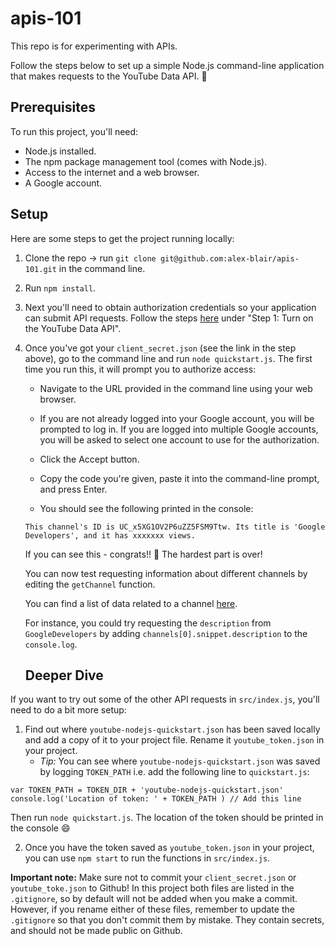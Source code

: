 # apis-101

This repo is for experimenting with APIs. 

Follow the steps below to set up a simple Node.js command-line application that makes requests to the YouTube Data API. 🚀

## Prerequisites
To run this project, you'll need:

* Node.js installed.
* The npm package management tool (comes with Node.js).
* Access to the internet and a web browser.
* A Google account.

## Setup

Here are some steps to get the project running locally:

1) Clone the repo -> run `git clone git@github.com:alex-blair/apis-101.git` in the command line.

2) Run `npm install`.

3) Next you'll need to obtain authorization credentials so your application can submit API requests. Follow the steps [here](https://developers.google.com/youtube/v3/quickstart/nodejs) under "Step 1: Turn on the YouTube Data API". 

4) Once you've got your `client_secret.json` (see the link in the step above), go to the command line and run `node quickstart.js`. The first time you run this, it will prompt you to authorize access:

   * Navigate to the URL provided in the command line using your web browser.

   * If you are not already logged into your Google account, you will be prompted to log in. If you are logged into multiple Google accounts, you will be asked to select one account to use for the authorization.

   * Click the Accept button.

   * Copy the code you're given, paste it into the command-line prompt, and press Enter.
   
   * You should see the following printed in the console: 
   ```
   This channel's ID is UC_x5XG1OV2P6uZZ5FSM9Ttw. Its title is 'Google Developers', and it has xxxxxxx views.
   ```
   
   If you can see this - congrats!! 🎉 The hardest part is over!
   
   You can now test requesting information about different channels by editing the `getChannel` function. 
   
   You can find a list of data related to a channel [here](https://developers.google.com/youtube/v3/docs/channels). 
   
   For instance, you could try requesting the `description` from `GoogleDevelopers` by adding `channels[0].snippet.description` to the `console.log`.
   
   ## Deeper Dive

If you want to try out some of the other API requests in `src/index.js`, you'll need to do a bit more setup:
 1. Find out where `youtube-nodejs-quickstart.json` has been saved locally and add a copy of it to your project file. Rename it `youtube_token.json` in your project.
    - *Tip:* You can see where `youtube-nodejs-quickstart.json` was saved by logging `TOKEN_PATH` 
  i.e. add the following line to `quickstart.js`:
  ```
  var TOKEN_PATH = TOKEN_DIR + 'youtube-nodejs-quickstart.json'
console.log('Location of token: ' + TOKEN_PATH ) // Add this line
 ```
  Then run `node quickstart.js`. The location of the token should be printed in the console 😄
  
  2. Once you have the token saved as `youtube_token.json` in your project, you can use `npm start` to run the functions in `src/index.js`. 
  
  **Important note:** Make sure not to commit your `client_secret.json` or `youtube_toke.json` to Github! In this project both files are listed in the `.gitignore`, so by default will not be added when you make a commit. However, if you rename either of these files, remember to update the `.gitignore` so that you don't commit them by mistake. They contain secrets, and should not be made public on Github. 
